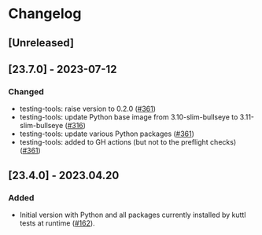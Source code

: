# Changelog

## [Unreleased]

## [23.7.0] - 2023-07-12

### Changed

- testing-tools: raise version to 0.2.0 ([#361])
- testing-tools: update Python base image from 3.10-slim-bullseye to 3.11-slim-bullseye ([#316])
- testing-tools: update various Python packages ([#361])
- testing-tools: added to GH actions (but not to the preflight checks) ([#361])

[#316]: https://github.com/stackabletech/docker-images/pull/316
[#361]: https://github.com/stackabletech/docker-images/pull/361

## [23.4.0] - 2023.04.20

### Added

- Initial version with Python and all packages currently installed by kuttl tests at runtime ([#162]).

[#162]: https://github.com/stackabletech/docker-images/pull/162
